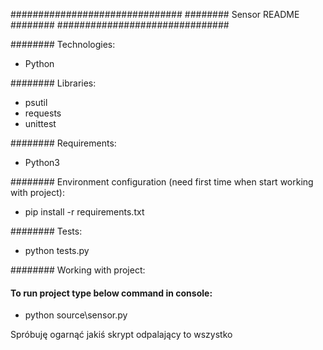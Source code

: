 ###############################
######## Sensor README ########
###############################

######## Technologies: 
- Python

######## Libraries:
- psutil 
- requests
- unittest

######## Requirements:
- Python3

######## Environment configuration (need first time when start working with project): 
- pip install -r requirements.txt 

######## Tests: 
- python tests.py

######## Working with project:      

#### To run project type below command in console:
- python source\sensor.py

Spróbuję ogarnąć jakiś skrypt odpalający to wszystko
